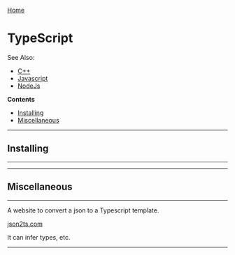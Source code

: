 [Home](Readme.md)
# TypeScript

See Also:

  - [C++](CPP.md)
  - [Javascript](Javascript.md)
  - [NodeJs](NodeJs.md)
 
**Contents**

- [Installing](Typscript.md#installing)
- [Miscellaneous](Typscript.md#miscellaneous)

---

## Installing 

---

---

## Miscellaneous
---

A website to convert a json to a Typescript template.

[json2ts.com ](json2ts.com)

It can infer types, etc.

---
